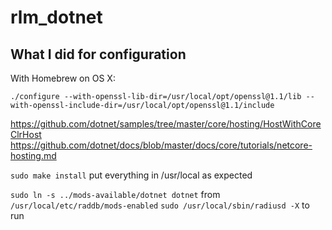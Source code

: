 # rlm_dotnet

## What I did for configuration

With Homebrew on OS X:

`./configure --with-openssl-lib-dir=/usr/local/opt/openssl@1.1/lib --with-openssl-include-dir=/usr/local/opt/openssl@1.1/include`

<https://github.com/dotnet/samples/tree/master/core/hosting/HostWithCoreClrHost>
<https://github.com/dotnet/docs/blob/master/docs/core/tutorials/netcore-hosting.md>

`sudo make install` put everything in /usr/local as expected

`sudo ln -s ../mods-available/dotnet dotnet` from `/usr/local/etc/raddb/mods-enabled`
`sudo /usr/local/sbin/radiusd -X` to run
